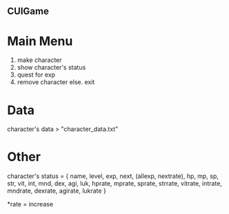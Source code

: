 ## CUIGame

# Main Menu
1. make character
2. show character's status
3. quest for exp
4. remove character
else. exit

# Data
character's data  > "character_data.txt" 

# Other
character's status = {
  name,
  level, exp, next, (allexp, nextrate),
  hp, mp, sp, str, vit, int, mnd, dex, agi, luk,
  hprate, mprate, sprate, strrate, vitrate,
  intrate, mndrate, dexrate, agirate, lukrate
}

*rate = increase